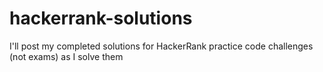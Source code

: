 # hackerrank-solutions
I'll post my completed solutions for HackerRank practice code challenges (not exams) as I solve them
